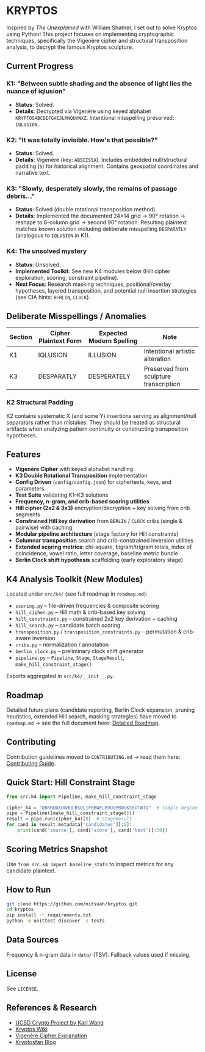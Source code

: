 # KRYPTOS

Inspired by *The Unexplained* with William Shatner, I set out to solve Kryptos using Python! This project focuses on implementing cryptographic techniques, specifically the Vigenère cipher and structural transposition analysis, to decrypt the famous Kryptos sculpture.

## Current Progress

### K1: "Between subtle shading and the absence of light lies the nuance of iqlusion"

- **Status**: Solved.
- **Details**: Decrypted via Vigenère using keyed alphabet `KRYPTOSABCDEFGHIJLMNQUVWXZ`. Intentional misspelling preserved: `IQLUSION`.

### K2: "It was totally invisible. How's that possible?"

- **Status**: Solved.
- **Details**: Vigenère (key: `ABSCISSA`). Includes embedded null/structural padding (`S`) for historical alignment. Contains geospatial coordinates and narrative text.

### K3: "Slowly, desperately slowly, the remains of passage debris..."

- **Status**: Solved (double rotational transposition method).
- **Details**: Implemented the documented 24×14 grid → 90° rotation → reshape to 8-column grid → second 90° rotation. Resulting plaintext matches known solution including deliberate misspelling `DESPARATLY` (analogous to `IQLUSION` in K1).

### K4: The unsolved mystery

- **Status**: Unsolved.
- **Implemented Toolkit**: See new K4 modules below (Hill cipher exploration, scoring, constraint pipeline).
- **Next Focus**: Research masking techniques, positional/overlay hypotheses, layered transposition, and potential null insertion strategies (see CIA hints: `BERLIN`, `CLOCK`).

## Deliberate Misspellings / Anomalies

| Section | Cipher Plaintext Form | Expected Modern Spelling | Note |
|---------|-----------------------|---------------------------|------|
| K1      | IQLUSION              | ILLUSION                  | Intentional artistic alteration |
| K3      | DESPARATLY            | DESPERATELY               | Preserved from sculpture transcription |

### K2 Structural Padding

K2 contains systematic X (and some Y) insertions serving as alignment/null separators rather than mistakes. They should be treated as structural artifacts when analyzing pattern continuity or constructing transposition hypotheses.

## Features

- **Vigenère Cipher** with keyed alphabet handling
- **K3 Double Rotational Transposition** implementation
- **Config Driven** (`config/config.json`) for ciphertexts, keys, and parameters
- **Test Suite** validating K1–K3 solutions
- **Frequency, n-gram, and crib-based scoring utilities**
- **Hill cipher (2x2 & 3x3)** encryption/decryption + key solving from crib segments
- **Constrained Hill key derivation** from `BERLIN` / `CLOCK` cribs (single & pairwise) with caching
- **Modular pipeline architecture** (stage factory for Hill constraints)
- **Columnar transposition** search and crib-constrained inversion utilities
- **Extended scoring metrics**: chi-square, bigram/trigram totals, index of coincidence, vowel ratio, letter coverage, baseline metric bundle
- **Berlin Clock shift hypothesis** scaffolding (early exploratory stage)

## K4 Analysis Toolkit (New Modules)

Located under `src/k4/` (see full roadmap in `roadmap.md`):

- `scoring.py` – file-driven frequencies & composite scoring
- `hill_cipher.py` – Hill math & crib-based key solving
- `hill_constraints.py` – constrained 2x2 key derivation + caching
- `hill_search.py` – candidate batch scoring
- `transposition.py` / `transposition_constraints.py` – permutation & crib-aware inversion
- `cribs.py` – normalization / annotation
- `berlin_clock.py` – preliminary clock shift generator
- `pipeline.py` – `Pipeline`, `Stage`, `StageResult`, `make_hill_constraint_stage()`

Exports aggregated in `src/k4/__init__.py`.

## Roadmap

Detailed future plans (candidate reporting, Berlin Clock expansion, pruning heuristics, extended Hill search, masking strategies) have moved to `roadmap.md` → see the full document here: [Detailed Roadmap](./roadmap.md).

## Contributing

Contribution guidelines moved to `CONTRIBUTING.md` → read them here: [Contributing Guide](./CONTRIBUTING.md).

## Quick Start: Hill Constraint Stage

```python
from src.k4 import Pipeline, make_hill_constraint_stage

cipher_k4 = "OBKRUOXOGHULBSOLIFBBWFLRVQQPRNGKSSOTWTQ"  # sample beginning
pipe = Pipeline([make_hill_constraint_stage()])
result = pipe.run(cipher_k4)[0]  # StageResult
for cand in result.metadata['candidates'][:5]:
    print(cand['source'], cand['score'], cand['text'][:50])
```

## Scoring Metrics Snapshot

Use `from src.k4 import baseline_stats` to inspect metrics for any candidate plaintext.

## How to Run

```bash
git clone https://github.com/nitsuah/kryptos.git
cd kryptos
pip install -r requirements.txt
python -m unittest discover -s tests
```

## Data Sources

Frequency & n-gram data in `data/` (TSV). Fallback values used if missing.

## License

See `LICENSE`.

## References & Research

- [UCSD Crypto Project by Karl Wang](https://mathweb.ucsd.edu/~crypto/Projects/KarlWang/index2.html)
- [Kryptos Wiki](https://en.wikipedia.org/wiki/Kryptos)
- [Vigenère Cipher Explanation](https://en.wikipedia.org/wiki/Vigen%C3%A8re_cipher)
- [Kryptosfan Blog](https://kryptosfan.wordpress.com/k3/k3-solution-3/)

